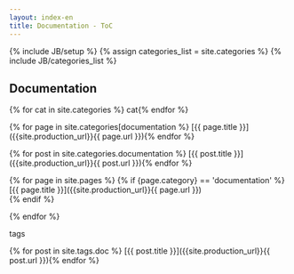 ```yaml
---
layout: index-en
title: Documentation - ToC
---
```

{% include JB/setup %}
{% assign categories_list = site.categories %}
{% include JB/categories_list %}

## Documentation
{% for cat in site.categories %}
cat{% endfor %}


{% for page in site.categories[documentation %}
[{{ page.title }}]({{site.production_url}}{{ page.url }}){% endfor %}

{% for post in site.categories.documentation %}
[{{ post.title }}]({{site.production_url}}{{ post.url }}){% endfor %}

{% for page in site.pages %}
{% if {page.category} == 'documentation' %}
      	[{{ page.title }}]({{site.production_url}}{{ page.url }})      	
      	{% endif %}



{% endfor %}

tags

{% for post in site.tags.doc %}
[{{ post.title }}]({{site.production_url}}{{ post.url }}){% endfor %}


